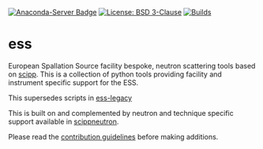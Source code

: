 [![Anaconda-Server Badge](https://anaconda.org/scipp/ess/badges/version.svg)](https://anaconda.org/scipp/ess)
[![License: BSD 3-Clause](https://img.shields.io/badge/License-BSD%203--Clause-blue.svg)](LICENSE)
[![Builds](https://github.com/scipp/ess/actions/workflows/release.yml/badge.svg)](https://github.com/scipp/ess/actions/workflows/release.yml)

# ess

European Spallation Source facility bespoke, neutron scattering tools based on
[scipp](https://github.com/scipp/scipp).
This is a collection of python tools providing facility and instrument specific support
for the ESS.

This supersedes scripts in [ess-legacy](https://github.com/scipp/ess-legacy)

This is built on and complemented by neutron and technique specific support available in
[scippneutron](https://github.com/scipp/scippneutron).

Please read the [contribution guidelines](https://scipp.github.io/ess/developer/style-guide.html) before making additions.

